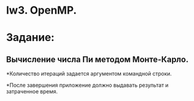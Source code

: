 lw3. OpenMP.
====================
Задание:
====================
Вычисление числа Пи методом Монте-Карло.
---
*Количество итераций задается аргументом командной строки.

*После завершения приложение должно выдавать результат и затраченное время.